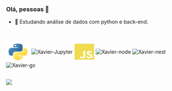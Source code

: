 ### Olá, pessoas 🐜

- 🌱 Estudando análise de dados com python e back-end.

<!--[![Anurag's GitHub stats-Dark](https://github-readme-stats.vercel.app/api?username=Cauaxavier&show_icons=true&theme=dark#gh-dark-mode-only)](https://github.com/Cauaxavier/github-readme-stats#gh-dark-mode-only)

[![Top Langs](https://github-readme-stats.vercel.app/api/top-langs/?username=Cauaxavier&hide)](https://github.com/anuraghazra/github-readme-stats)-->
##

<div style="display: inline_block"><br>
  <img align="center" alt="Xavier-Python" height="55" width="65" src="https://raw.githubusercontent.com/devicons/devicon/master/icons/python/python-original.svg">
  <img align="center" alt="Xavier-Jupyter" height="55" width="65" src="https://cdn.jsdelivr.net/gh/devicons/devicon/icons/jupyter/jupyter-original-wordmark.svg" />
  <img align="center" alt="Xavier-Js" height="45" width="55" src="https://raw.githubusercontent.com/devicons/devicon/master/icons/javascript/javascript-plain.svg"> 
  <img align="center" alt="Xavier-node" height="55" width="65" src="https://cdn.jsdelivr.net/gh/devicons/devicon/icons/nodejs/nodejs-original.svg" />
  <img align="center" alt="Xavier-nest" height="55" width="65" src="https://cdn.jsdelivr.net/gh/devicons/devicon/icons/nestjs/nestjs-plain.svg" />
  <img align="center" alt="Xavier-go" height="55" width="65" src="https://cdn.jsdelivr.net/gh/devicons/devicon/icons/go/go-original.svg" />
          
                          
        
</div>
  
  ##
  
  <div>
     <a href="https://www.linkedin.com/in/cauã-gomes-xavier-032020233" target="_blank"><img src="https://img.shields.io/badge/-LinkedIn-%230077B5?style=for-the-badge&logo=linkedin&logoColor=white" target="_blank"></a>
  </div>
